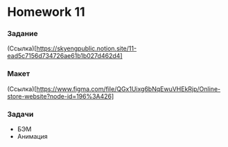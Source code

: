 # Homework 11

### Задание

(Ссылка)[https://skyengpublic.notion.site/11-ead5c7156d734726ae61b1b027d462d4]

### Макет

(Ссылка)[https://www.figma.com/file/QGx1Uixg6bNqEwuVHEkRjp/Online-store-website?node-id=196%3A426]

### Задачи

*    БЭМ
*    Анимация